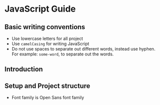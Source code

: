 # JavaScript Guide 

## Basic writing conventions

- Use lowercase letters for all project
- Use `camelCasing` for writing JavaScript
- Do not use spaces to separate out different words, instead use hyphen. For example: `some-word`, to separate out the words. 


## Introduction



## Setup and Project structure 

- Font family is Open Sans font family
